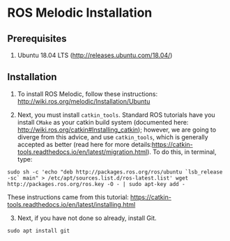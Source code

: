 # ROS Melodic Installation

## Prerequisites

 1. Ubuntu 18.04 LTS (http://releases.ubuntu.com/18.04/)

## Installation 

 1. To install ROS Melodic, follow these instructions: http://wiki.ros.org/melodic/Installation/Ubuntu
 
 2. Next, you must install `catkin_tools`.  Standard ROS tutorials have you install `CMake` as your catkin build system (documented here: http://wiki.ros.org/catkin#Installing_catkin); however, we are going to diverge from this advice, and use `catkin_tools`, which is generally accepted as better (read here for more details:https://catkin-tools.readthedocs.io/en/latest/migration.html).  To do this, in terminal, type:
 
 ```sudo sh -c 'echo "deb http://packages.ros.org/ros/ubuntu `lsb_release -sc` main" > /etc/apt/sources.list.d/ros-latest.list'
 wget http://packages.ros.org/ros.key -O - | sudo apt-key add -```
 
 These instructions came from this tutorial: https://catkin-tools.readthedocs.io/en/latest/installing.html
 
 3. Next, if you have not done so already, install Git.  
 
 ```sudo apt install git```
 
 
